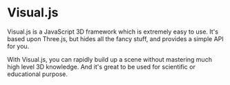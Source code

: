 Visual.js
=========

Visual.js is a JavaScript 3D framework which is extremely easy to use.
It's based upon Three.js, but hides all the fancy stuff, and provides a simple API for you.

With Visual.js, you can rapidly build up a scene without mastering much high level 3D knowledge. 
And it's great to be used for scientific or educational purpose.

